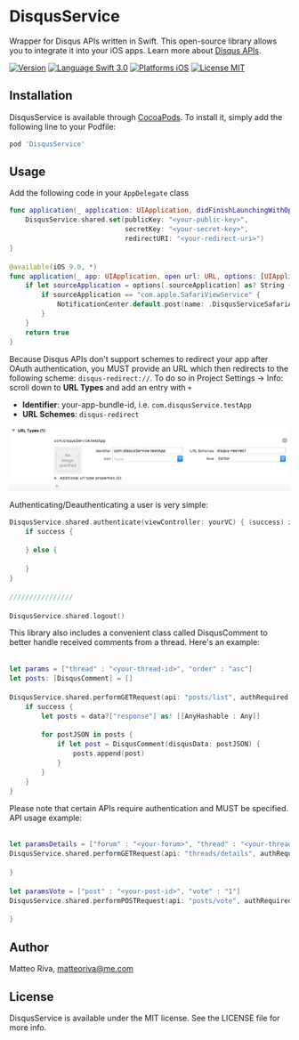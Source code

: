 # DisqusService

Wrapper for Disqus APIs written in Swift.
This open-source library allows you to integrate it into your iOS apps.
Learn more about [Disqus APIs](https://disqus.com/api/docs/).

[![Version](https://img.shields.io/cocoapods/v/DisqusService.svg?style=flat)](http://cocoapods.org/pods/DisqusService)
[![Language Swift 3.0](https://img.shields.io/badge/Language-Swift%203.0-green.svg?style=flat)](https://swift.org)
[![Platforms iOS](https://img.shields.io/cocoapods/p/DisqusService.svg?style=flat)](http://www.apple.com/ios)
[![License MIT](https://img.shields.io/cocoapods/l/DisqusService.svg?style=flat)](https://github.com/ascarrambad/DisqusService/master/LICENSE)

## Installation

DisqusService is available through [CocoaPods](http://cocoapods.org). To install
it, simply add the following line to your Podfile:

```ruby
pod 'DisqusService'
```
## Usage

Add the following code in your `AppDelegate` class

```swift
func application(_ application: UIApplication, didFinishLaunchingWithOptions launchOptions: [UIApplicationLaunchOptionsKey : Any]? = nil) -> Bool {
    DisqusService.shared.set(publicKey: "<your-public-key>",
                             secretKey: "<your-secret-key>",
                             redirectURI: "<your-redirect-uri>")
}

@available(iOS 9.0, *)
func application(_ app: UIApplication, open url: URL, options: [UIApplicationOpenURLOptionsKey : Any] = [:]) -> Bool {
    if let sourceApplication = options[.sourceApplication] as? String {
        if sourceApplication == "com.apple.SafariViewService" {
            NotificationCenter.default.post(name: .DisqusServiceSafariAuthDidClose, object: url)
        }
    }
    return true
}
```

Because Disqus APIs don't support schemes to redirect your app after OAuth authentication, you MUST provide an URL which then redirects to the following scheme: `disqus-redirect://`.
To do so in Project Settings → Info: scroll down to **URL Types** and add an entry with `+`

- **Identifier**: your-app-bundle-id, i.e. `com.disqusService.testApp`
- **URL Schemes**: `disqus-redirect`

![](Assets/xcode.png)

Authenticating/Deauthenticating a user is very simple:
```swift
DisqusService.shared.authenticate(viewController: yourVC) { (success) in
    if success {
        
    } else {
        
    }
}

////////////////

DisqusService.shared.logout()
```

This library also includes a convenient class called DisqusComment to better handle received comments from a thread.
Here's an example:

```swift

let params = ["thread" : "<your-thread-id>", "order" : "asc"]
let posts: [DisqusComment] = []

DisqusService.shared.performGETRequest(api: "posts/list", authRequired: false, params: params) { (data, success) -> Void in
    if success {
        let posts = data?["response"] as! [[AnyHashable : Any]]

        for postJSON in posts {
            if let post = DisqusComment(disqusData: postJSON) {
                posts.append(post)
            }
        }
    }
}
```

Please note that certain APIs require authentication and MUST be specified.
API usage example:

```swift

let paramsDetails = ["forum" : "<your-forum>", "thread" : "<your-thread-id>"]
DisqusService.shared.performGETRequest(api: "threads/details", authRequired: false, params: paramsDetails) { (data, success) in

}

let paramsVote = ["post" : "<your-post-id>", "vote" : "1"]
DisqusService.shared.performPOSTRequest(api: "posts/vote", authRequired: true, params: paramsVote) { (data, success) in

}
```

## Author

Matteo Riva, matteoriva@me.com

## License

DisqusService is available under the MIT license. See the LICENSE file for more info.

